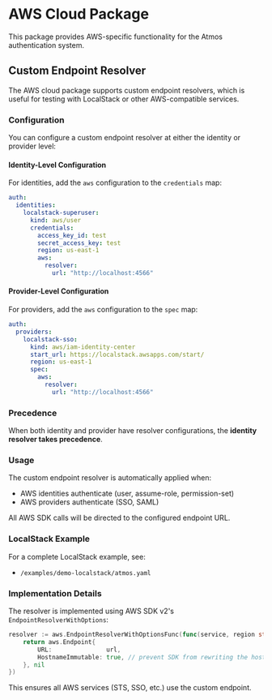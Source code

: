 # AWS Cloud Package

This package provides AWS-specific functionality for the Atmos authentication system.

## Custom Endpoint Resolver

The AWS cloud package supports custom endpoint resolvers, which is useful for testing with LocalStack or other AWS-compatible services.

### Configuration

You can configure a custom endpoint resolver at either the identity or provider level:

#### Identity-Level Configuration

For identities, add the `aws` configuration to the `credentials` map:

```yaml
auth:
  identities:
    localstack-superuser:
      kind: aws/user
      credentials:
        access_key_id: test
        secret_access_key: test
        region: us-east-1
        aws:
          resolver:
            url: "http://localhost:4566"
```

#### Provider-Level Configuration

For providers, add the `aws` configuration to the `spec` map:

```yaml
auth:
  providers:
    localstack-sso:
      kind: aws/iam-identity-center
      start_url: https://localstack.awsapps.com/start/
      region: us-east-1
      spec:
        aws:
          resolver:
            url: "http://localhost:4566"
```

### Precedence

When both identity and provider have resolver configurations, the **identity resolver takes precedence**.

### Usage

The custom endpoint resolver is automatically applied when:
- AWS identities authenticate (user, assume-role, permission-set)
- AWS providers authenticate (SSO, SAML)

All AWS SDK calls will be directed to the configured endpoint URL.

### LocalStack Example

For a complete LocalStack example, see:
- `/examples/demo-localstack/atmos.yaml`

### Implementation Details

The resolver is implemented using AWS SDK v2's `EndpointResolverWithOptions`:

```go
resolver := aws.EndpointResolverWithOptionsFunc(func(service, region string, options ...interface{}) (aws.Endpoint, error) {
    return aws.Endpoint{
        URL:               url,
        HostnameImmutable: true, // prevent SDK from rewriting the host
    }, nil
})
```

This ensures all AWS services (STS, SSO, etc.) use the custom endpoint.

